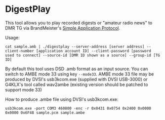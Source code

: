 # DigestPlay

This tool allows you to play recorded digests or "amateur radio news" to DMR TG via BrandMeister's [Simple Application Protocol](https://wiki.brandmeister.network/index.php/Simple_External_Application).

Usage:

`cat sample.amb | ./digestplay --server-address [server address] --client-number [application account ID] --client-password [password used to connect] --source-id [DMR ID shown as a source] --group-id [TG ID]`

By default this tool uses DSD .amb format as an input source. You can switch to AMBE mode 33 using key `--mode33`.
AMBE mode 33 file may be produced by DVSI's usb3kcom.exe (supplied with DVSI USB-3000) or G4KLX's tool called wav2ambe (existing version should be patched to support mode 33)

How to produce .ambe file using DVSI's usb3kcom.exe:

`usb3kcom.exe -port COM3 460800 -enc -r 0x0431 0x0754 0x2400 0x0000 0x0000 0x6F48 sample.pcm sample.ambe`
